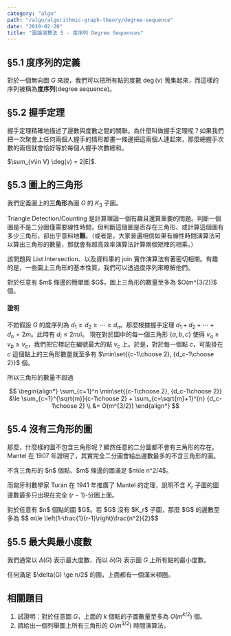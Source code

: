 ```yaml
---
category: "algo"
path: "/algo/algorithmic-graph-theory/degree-sequence"
date: "2019-02-20"
title: "圖論演算法 5 - 度序列 Degree Sequences"
---
```


## §5.1 度序列的定義

對於一個無向圖 $G$ 來說，我們可以把所有點的度數 $\deg(v)$ 蒐集起來，而這樣的序列被稱為**度序列**(degree sequence)。

## §5.2 握手定理

握手定理精確地描述了邊數與度數之間的關聯。為什麼叫做握手定理呢？如果我們把一次聚會上任何兩個人握手的情形都畫一條邊把這兩個人連起來，那麼總握手次數的兩倍就會恰好等於每個人握手次數總和。

<theorem title='定理（握手定理）'>
$\sum_{v\in V} \deg(v) = 2|E|$.
</theorem>

## §5.3 圖上的三角形

我們定義圖上的**三角形**為圖 $G$ 的 $K_3$ 子圖。

Triangle Detection/Counting 是計算理論一個有趣且還算重要的問題。判斷一個圖是不是二分圖僅需要線性時間，但判斷這個圖是否存在三角形、或計算這個圖有多少三角形，卻出乎意料地**難**。（或者是，大家普遍相信如果有線性時間演算法可以算出三角形的數量，那就會有超高效率演算法計算兩個矩陣的相乘。）

該問題與 List Intersection、以及資料庫的 join 實作演算法有著密切相關。有趣的是，一些圖上三角形的基本性質，我們可以透過度序列來瞭解他們。

<theorem title='定理'>
對於任意有 $m$ 條邊的簡單圖 $G$，圖上三角形的數量至多為 $O(m^{3/2})$ 個。
</theorem>

#### 證明

不妨假設 $G$ 的度序列為 $d_1 \ge d_2 \ge \cdots \ge d_n$。那麼根據握手定理 $d_1+d_2+\cdots + d_n = 2m$。此時有 $d_i \le 2m/i$。
現在對於圖中的每一個三角形 $\{a, b, c\}$ 使得 $v_a \ge v_b \ge v_c$，我們把它標記在編號最大的點 $v_c$ 上。於是，對於每一個點 $c$，可能掛在 $c$ 這個點上的三角形數量就至多有 $\min\set{{c-1\choose 2}, {d_c-1\choose 2}}$ 個。

所以三角形的數量不超過

$$
\begin{align*}
\sum_{c=1}^n \min\set{{c-1\choose 2}, {d_c-1\choose 2}} &\le \sum_{c=1}^{\sqrt{m}}{c-1\choose 2} + \sum_{c=\sqrt{m}+1}^{n} {d_c-1\choose 2} \\
&= O(m^{3/2}) 
\end{align*}
$$

## §5.4 沒有三角形的圖

那麼，什麼樣的圖不包含三角形呢？顯然任意的二分圖都不會有三角形的存在。Mantel 在 1907 年證明了，其實完全二分圖會給出邊數最多的不含三角形的圖。

<theorem title='Mantel 定理'>
不含三角形的 $n$ 個點、$m$ 條邊的圖滿足 $m\le n^2/4$。
</theorem>

而匈牙利數學家 Turán 在 1941 年推廣了 Mantel 的定理，說明不含 $K_r$ 子圖的圖邊數最多只出現在完全 $(r-1)$-分圖上面。

<theorem title='Turán 定理'>
對於任意有 $n$ 個點的圖 $G$。若 $G$ 沒有 $K_r$ 子圖，那麼 $G$ 的邊數至多為 $$
  m\le \left(1-\frac{1}{r-1}\right)\frac{n^2}{2}$$
</theorem>

## §5.5 最大與最小度數

我們通常以 $\Delta(G)$ 表示最大度數、而以 $\delta(G)$ 表示圖 $G$ 上所有點的最小度數。

<theorem title='Dirac 定理'>
任何滿足 $\delta(G) \ge n/2$ 的圖，上面都有一個漢米頓圈。
</theorem>

## 相關題目

1. 試證明：對於任意圖 $G$，上面的 $k$ 個點的子圖數量至多為 $O(m^{k/2})$ 個。
2. 請給出一個列舉圖上所有三角形的 $O(m^{3/2})$ 時間演算法。